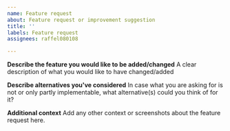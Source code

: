 ```yaml
---
name: Feature request
about: Feature request or improvement suggestion
title: ''
labels: Feature request
assignees: raffel080108

---
```


**Describe the feature you would like to be added/changed**
A clear description of what you would like to have changed/added

**Describe alternatives you've considered**
In case what you are asking for is not or only partly implementable, what alternative(s) could you think of for it?

**Additional context**
Add any other context or screenshots about the feature request here.
